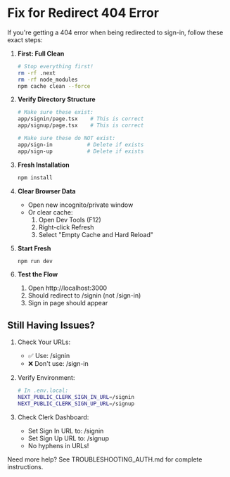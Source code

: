 # Fix for Redirect 404 Error

If you're getting a 404 error when being redirected to sign-in, follow these exact steps:

1. **First: Full Clean**
   ```bash
   # Stop everything first!
   rm -rf .next
   rm -rf node_modules
   npm cache clean --force
   ```

2. **Verify Directory Structure**
   ```bash
   # Make sure these exist:
   app/signin/page.tsx    # This is correct
   app/signup/page.tsx    # This is correct
   
   # Make sure these do NOT exist:
   app/sign-in           # Delete if exists
   app/sign-up           # Delete if exists
   ```

3. **Fresh Installation**
   ```bash
   npm install
   ```

4. **Clear Browser Data**
   - Open new incognito/private window
   - Or clear cache:
     1. Open Dev Tools (F12)
     2. Right-click Refresh
     3. Select "Empty Cache and Hard Reload"

5. **Start Fresh**
   ```bash
   npm run dev
   ```

6. **Test the Flow**
   1. Open http://localhost:3000
   2. Should redirect to /signin (not /sign-in)
   3. Sign in page should appear

## Still Having Issues?

1. Check Your URLs:
   - ✅ Use: /signin
   - ❌ Don't use: /sign-in

2. Verify Environment:
   ```bash
   # In .env.local:
   NEXT_PUBLIC_CLERK_SIGN_IN_URL=/signin
   NEXT_PUBLIC_CLERK_SIGN_UP_URL=/signup
   ```

3. Check Clerk Dashboard:
   - Set Sign In URL to: /signin
   - Set Sign Up URL to: /signup
   - No hyphens in URLs!

Need more help? See TROUBLESHOOTING_AUTH.md for complete instructions.